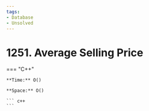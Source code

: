 ```yaml
---
tags:
- Database
- Unsolved
---
```



# 1251. Average Selling Price

=== "C++"

    **Time:** O()

    **Space:** O()

    ``` c++
    ```